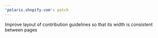 ```yaml
---
'polaris.shopify.com': patch
---
```


Improve layout of contribution guidelines so that its width is consistent between pages
